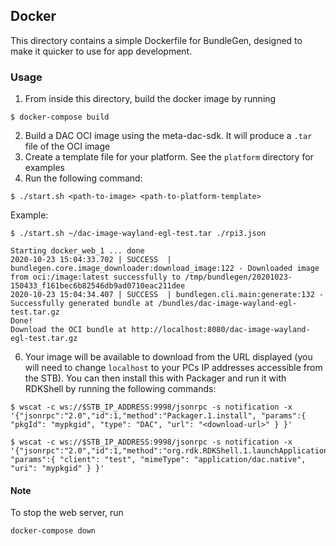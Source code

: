 ## Docker
This directory contains a simple Dockerfile for BundleGen, designed to make it quicker to use for app development.

### Usage
1. From inside this directory, build the docker image by running
```console
$ docker-compose build
```
2. Build a DAC OCI image using the meta-dac-sdk. It will produce a `.tar` file of the OCI image
3. Create a template file for your platform. See the `platform` directory for examples
4. Run the following command:
```console
$ ./start.sh <path-to-image> <path-to-platform-template>
```

Example:
```console
$ ./start.sh ~/dac-image-wayland-egl-test.tar ./rpi3.json

Starting docker_web_1 ... done
2020-10-23 15:04:33.702 | SUCCESS  | bundlegen.core.image_downloader:download_image:122 - Downloaded image from oci:/image:latest successfully to /tmp/bundlegen/20201023-150433_f161bec6b82546db9ad0710eac211dee
2020-10-23 15:04:34.407 | SUCCESS  | bundlegen.cli.main:generate:132 - Successfully generated bundle at /bundles/dac-image-wayland-egl-test.tar.gz
Done!
Download the OCI bundle at http://localhost:8080/dac-image-wayland-egl-test.tar.gz
```

6. Your image will be available to download from the URL displayed (you will need to change `localhost` to your PCs IP addresses accessible from the STB). You can then install this with Packager and run it with RDKShell by running the following commands:
```console
$ wscat -c ws://$STB_IP_ADDRESS:9998/jsonrpc -s notification -x '{"jsonrpc":"2.0","id":1,"method":"Packager.1.install", "params":{ "pkgId": "mypkgid", "type": "DAC", "url": "<download-url>" } }'
```
```console
$ wscat -c ws://$STB_IP_ADDRESS:9998/jsonrpc -s notification -x '{"jsonrpc":"2.0","id":1,"method":"org.rdk.RDKShell.1.launchApplication", "params":{ "client": "test", "mimeType": "application/dac.native", "uri": "mypkgid" } }'
```

#### Note
To stop the web server, run
```
docker-compose down
```